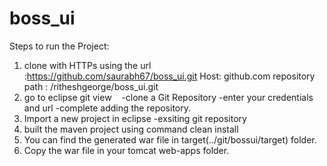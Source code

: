 # boss_ui
Steps to run the Project:
1. clone with HTTPs using the 
      url :https://github.com/saurabh67/boss_ui.git
      Host: github.com
      repository path : /ritheshgeorge/boss_ui.git
2. go to eclipse git view
    -clone a Git Repository
    -enter your credentials and url
    -complete adding the repository.
3. Import a new project in eclipse
    -exsiting git repository
4. built the maven project using command clean install
5. You can find the generated war file in target(../git/bossui/target) folder.
6. Copy the war file in your tomcat web-apps folder.

